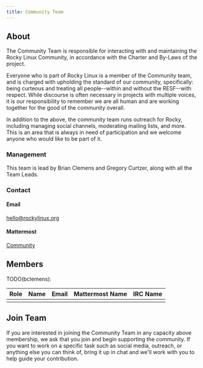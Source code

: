 ```yaml
---
title: Community Team
---
```


## About

The Community Team is responsible for interacting with and maintaining the Rocky Linux Community, in accordance with the Charter and By-Laws of the project.

Everyone who is part of Rocky Linux is a member of the Community team, and is charged with upholding the standard of our community, specifically: being curteous and treating all people--within and without the RESF--with respect. While discourse is often necessary in projects with multiple voices, it is our responsibility to remember we are all human and are working together for the good of the community overall.

In addition to the above, the community team runs outreach for Rocky, including managing social channels, moderating mailing lists, and more. This is an area that is always in need of participation and we welcome anyone who would like to be part of it.

### Management

This team is lead by Brian Clemens and Gregory Curtzer, along with all the Team Leads.

### Contact

#### Email

[hello@rockylinux.org](mailto:hello@rockylinux.org)

#### Mattermost
[Community](https://chat.rockylinux.org/rocky-linux/channels/community)

## Members

TODO(bclemens):

| Role                             | Name                            | Email                | Mattermost Name   | IRC Name |
|----------------------------------|---------------------------------|----------------------|------------------|-----------|
|                                  |                                 |                      |                  |           |


## Join Team

If you are interested in joining the Community Team in any capacity above membership, we ask that you join and begin supporting the community. If you want to work on a specific task such as social media, outreach, or anything else you can think of, bring it up in chat and we'll work with you to help guide your contribution.
